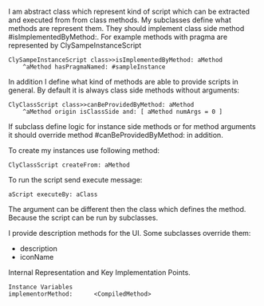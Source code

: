 I am abstract class which represent kind of script which can be extracted and executed from from class methods.
My subclasses define what methods are represent them. They should implement class side method #isImplementedByMethod:.
For example methods with pragma <sampleInstance> are represented by ClySampeInstanceScript

	ClySampeInstanceScript class>>isImplementedByMethod: aMethod
		^aMethod hasPragmaNamed: #sampleInstance

In addition I define what kind of methods are able to provide scripts in general. By default it is always class side methods without arguments:

	ClyClassScript class>>canBeProvidedByMethod: aMethod
		^aMethod origin isClassSide and: [ aMethod numArgs = 0 ]

If subclass define logic for instance side methods or for method arguments it should override method #canBeProvidedByMethod: in addition.
	
To create my instances use following method: 

	ClyClassScript createFrom: aMethod
 
To run the script send execute message: 

	aScript executeBy: aClass 
	
The argument can be different then the class which defines the method. Because the script can be run by subclasses.

I provide description methods for the UI. Some subclasses override them: 

- description 
- iconName 

Internal Representation and Key Implementation Points.

    Instance Variables
	implementorMethod:		<CompiledMethod>